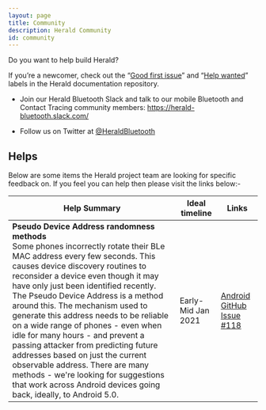 ```yaml
---
layout: page
title: Community
description: Herald Community
id: community
---
```

Do you want to help build Herald?

If you’re a newcomer, check out the “[Good first issue](https://github.com/vmware/herald/issues?q=is%3Aopen+is%3Aissue+label%3A%22Good+first+issue%22)” and “[Help wanted](https://github.com/vmware/herald/issues?utf8=%E2%9C%93&q=is%3Aopen+is%3Aissue+label%3A%22Help+wanted%22+)” labels in the Herald documentation repository.

* Join our Herald Bluetooth Slack and talk to our mobile Bluetooth and Contact Tracing community members: <a href="https://herald-bluetooth.slack.com/" target="_new">https://herald-bluetooth.slack.com/</a>

* Follow us on Twitter at [@HeraldBluetooth](https://twitter.com/HeraldBluetooth)

## Helps

Below are some items the Herald project team are looking for specific feedback on. If you feel you can help then please visit the links below:-

|Help Summary|Ideal timeline|Links|
|---|---|---|
|**Pseudo Device Address randomness methods**<br>Some phones incorrectly rotate their BLe MAC address every few seconds. This causes device discovery routines to reconsider a device even though it may have only just been identified recently. The Pseudo Device Address is a method around this. The mechanism used to generate this address needs to be reliable on a wide range of phones - even when idle for many hours - and prevent a passing attacker from predicting future addresses based on just the current observable address. There are many methods - we're looking for suggestions that work across Android devices going back, ideally, to Android 5.0.|Early-Mid Jan 2021|[Android GitHub Issue #118](https://github.com/vmware/herald-for-android/issues/118)|
